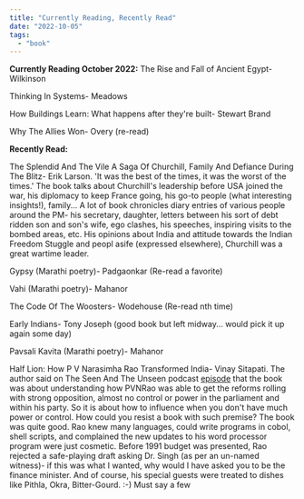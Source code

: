 ```yaml
---
title: "Currently Reading, Recently Read"
date: "2022-10-05"
tags: 
  - "book"
---
```


**Currently Reading October 2022:**
The Rise and Fall of Ancient Egypt- Wilkinson

Thinking In Systems- Meadows

How Buildings Learn: What happens after they're built- Stewart Brand

Why The Allies Won- Overy (re-read)

**Recently Read:**

The Splendid And The Vile A Saga Of Churchill, Family And Defiance During The Blitz- Erik Larson. 
'It was the best of the times, it was the worst of the times.' The book talks about Churchill's leadership before USA joined the war, his diplomacy to keep France going, his go-to people (what interesting insights!), family... A lot of book chronicles diary entries of various people around the PM- his secretary, daughter, letters between his sort of debt ridden son and son's wife, ego clashes, his speeches, inspiring visits to the bombed areas, etc. His opinions about India and attitude towards the Indian Freedom Stuggle and peopl asife (expressed elsewhere), Churchill was a great wartime leader.

Gypsy (Marathi poetry)- Padgaonkar (Re-read a favorite)

Vahi (Marathi poetry)- Mahanor

The Code Of The Woosters- Wodehouse (Re-read nth time)

Early Indians- Tony Joseph (good book but left midway... would pick it up again some day)

Pavsali Kavita (Marathi poetry)- Mahanor

Half Lion: How P V Narasimha Rao Transformed India- Vinay Sitapati. The author said on The Seen And The Unseen podcast [episode](https://seenunseen.in/episodes/2022/6/27/episode-283-the-forgotten-greatness-of-pv-narasimha-rao/) that the book was about understanding how PVNRao was able to get the reforms rolling with strong opposition, almost no control or power in the parliament and within his party. So it is about how to influence when you don't have much power or control. How could you resist a book with such premise? The book was quite good. Rao knew many languages, could write programs in cobol, shell scripts, and complained the new updates to his word processor program were just cosmetic. Before 1991 budget was presented, Rao rejected a safe-playing draft asking Dr. Singh (as per an un-named witness)- if this was what I wanted, why would I have asked you to be the finance minister. And of course, his special guests were treated to dishes like Pithla, Okra, Bitter-Gourd. :-) Must say a few 